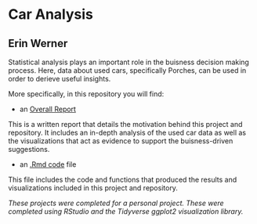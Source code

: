 # Car Analysis

## Erin Werner

Statistical analysis plays an important role in the buisness decision making process. Here, data about used cars, specifically Porches, can be used in order to derieve useful insights.

More specifically, in this repository you will find:

* an [Overall Report](https://github.com/etwernerMIDS/Data_Analysis/blob/master/Projects/Car_Analysis/erin_werner_shift_data_challenge.pdf)

This is a written report that details the motivation behind this project and repository. It includes an in-depth analysis of the used car data as well as the visualizations that act as evidence to support the buisness-driven suggestions.

* an [.Rmd code](https://github.com/etwernerMIDS/Data_Analysis/blob/master/Projects/Car_Analysis/erin_werner_shift_data_challenge.Rmd) file

This file includes the code and functions that produced the results and visualizations included in this project and repository.

*These projects were completed for a personal project. These were completed using RStudio and the Tidyverse ggplot2 visualization library.*
